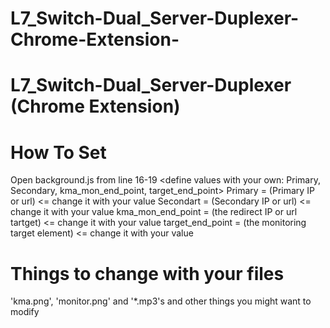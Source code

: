 # L7_Switch-Dual_Server-Duplexer-Chrome-Extension-
# L7_Switch-Dual_Server-Duplexer (Chrome Extension) 
# <Change Variables and Files for your needs>

# How To Set
Open background.js
from line 16-19
<define values with your own: Primary, Secondary, kma_mon_end_point, target_end_point>
Primary = (Primary IP or url) <= change it with your value
Secondart = (Secondary IP or url) <= change it with your value
kma_mon_end_point = (the redirect IP or url tartget) <= change it with your value
target_end_point = (the monitoring target element) <= change it with your value

# Things to change with your files
'kma.png', 'monitor.png' and '*.mp3's and other things you might want to modify

